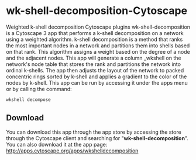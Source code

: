 # wk-shell-decomposition-Cytoscape
Weighted k-shell decomposition Cytoscape plugins
wk-shell-decomposition is a Cytoscape 3 app that performs a k-shell decomposition on a network using a weighted algorithm. k-shell decomposition is a method that ranks the most important nodes in a network and partitions them into shells based on that rank. This algorithm assigns a weight based on the degree of a node and the adjacent nodes. This app will generate a column _wkshell on the network's node table that stores the rank and partitions the network into ordinal k-shells. The app then adjusts the layout of the network to packed concentric rings sorted by k-shell and applies a gradient to the color of the nodes by k-shell. This app can be run by accessing it under the apps menu or by calling the command:

```javascript
wkshell decompose
```

## Download
You can download this app through the app store by accessing the store through the Cytoscape client and searching for "**wk-shell-decomposition**". You can also download it at the app page: http://apps.cytoscape.org/apps/wkshelldecomposition
